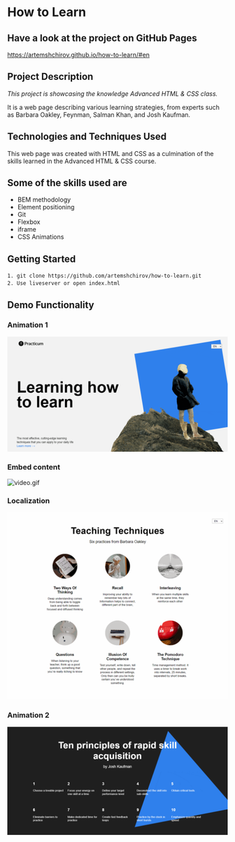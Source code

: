 # How to Learn

## Have a look at the project on GitHub Pages

<https://artemshchirov.github.io/how-to-learn/#en>

## Project Description

_This project is showcasing the knowledge Advanced HTML & CSS class._

It is a web page describing various learning strategies, from experts such as Barbara Oakley, Feynman, Salman Khan, and Josh Kaufman.

## Technologies and Techniques Used

This web page was created with HTML and CSS as a culmination of the skills learned in the Advanced HTML & CSS course.

## Some of the skills used are

- BEM methodology
- Element positioning
- Git
- Flexbox
- iframe
- CSS Animations

## Getting Started

```bash
1. git clone https://github.com/artemshchirov/how-to-learn.git
2. Use liveserver or open index.html
```

## Demo Functionality

### Animation 1

![header-animation.gif](gifs/how-to-header-animation.gif)

### Embed content

![video.gif](gifs/how-to-video.gif)

### Localization

![localization.gif](gifs/how-to-localization.gif)

### Animation 2

![header-footer.gif](gifs/how-to-footer-animation.gif)
